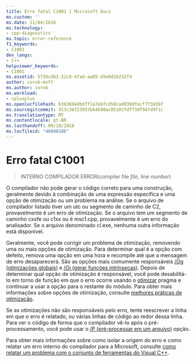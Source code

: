 ```yaml
---
title: Erro fatal C1001 | Microsoft Docs
ms.custom: ''
ms.date: 11/04/2016
ms.technology:
- cpp-diagnostics
ms.topic: error-reference
f1_keywords:
- C1001
dev_langs:
- C++
helpviewer_keywords:
- C1001
ms.assetid: 5736cdb3-22c8-4fad-aa85-d5e0d2b232f4
author: corob-msft
ms.author: corob
ms.workload:
- cplusplus
ms.openlocfilehash: 6363694dbd7f1a7ebfcd58cad030dfecf7f38397
ms.sourcegitcommit: 913c3bf23937b64b90ac05181fdff3df947d9f1c
ms.translationtype: MT
ms.contentlocale: pt-BR
ms.lasthandoff: 09/18/2018
ms.locfileid: "46098186"
---
```

# <a name="fatal-error-c1001"></a>Erro fatal C1001

> INTERNO COMPILADOR ERROR(compiler file *file*, line *number*)

O compilador não pode gerar o código correto para uma construção, geralmente devido à combinação de uma expressão específica e uma opção de otimização ou um problema na análise. Se o arquivo de compilador listado tiver um utc ou segmento de caminho de C2, provavelmente é um erro de otimização. Se o arquivo tem um segmento de caminho cxxfe ou c1xx ou é msc1.cpp, provavelmente é um erro do analisador. Se o arquivo denominado cl.exe, nenhuma outra informação está disponível.

Geralmente, você pode corrigir um problema de otimização, removendo uma ou mais opções de otimização. Para determinar qual é a opção com defeito, remova uma opção em uma hora e recompile até que a mensagem de erro desaparecerá. São as opções mais comumente responsáveis [/Og (otimizações globais)](../../build/reference/og-global-optimizations.md) e [/Oi (gerar funções intrínsecas)](../../build/reference/oi-generate-intrinsic-functions.md). Depois de determinar qual opção de otimização é responsável, você pode desabilitá-lo em torno de função em que o erro ocorre usando o [otimizar](../../preprocessor/optimize.md) pragma e continuar a usar a opção para o restante do módulo. Para obter mais informações sobre opções de otimização, consulte [melhores práticas de otimização](../../build/reference/optimization-best-practices.md).

Se as otimizações não são responsáveis pelo erro, tente reescrever a linha em que o erro é relatado, ou várias linhas de código ao redor dessa linha. Para ver o código de forma que o compilador vê-lo após o pré-processamento, você pode usar o [/P (pré-processar em um arquivo)](../../build/reference/p-preprocess-to-a-file.md) opção.

Para obter mais informações sobre como isolar a origem do erro e como relatar um erro interno do compilador para a Microsoft, consulte [como relatar um problema com o conjunto de ferramentas do Visual C++](../../how-to-report-a-problem-with-the-visual-cpp-toolset.md).